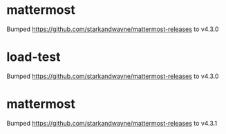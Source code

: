
# mattermost
Bumped https://github.com/starkandwayne/mattermost-releases to v4.3.0

# load-test
Bumped https://github.com/starkandwayne/mattermost-releases to v4.3.0

# mattermost
Bumped https://github.com/starkandwayne/mattermost-releases to v4.3.1
